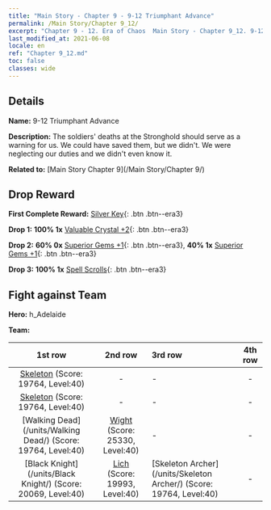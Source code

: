```yaml
---
title: "Main Story - Chapter 9 - 9-12 Triumphant Advance"
permalink: /Main Story/Chapter 9_12/
excerpt: "Chapter 9 - 12. Era of Chaos  Main Story - Chapter 9_12. 9-12 Triumphant Advance"
last_modified_at: 2021-06-08
locale: en
ref: "Chapter 9_12.md"
toc: false
classes: wide
---
```


## Details

 **Name:** 9-12 Triumphant Advance

 **Description:** The soldiers' deaths at the Stronghold should serve as a warning for us. We could have saved them, but we didn't. We were neglecting our duties and we didn't even know it.

 **Related to:** [Main Story Chapter 9](/Main Story/Chapter 9/)

## Drop Reward

 **First Complete Reward:** [Silver Key](/Items/con_693/){: .btn .btn--era3}

 **Drop 1:** **100% 1x** [Valuable Crystal +2](/Items/mat_31/){: .btn .btn--era3}

 **Drop 2:** **60% 0x** [Superior Gems +1](/Items/mat_23/){: .btn .btn--era3}, **40% 1x** [Superior Gems +1](/Items/mat_23/){: .btn .btn--era3}

 **Drop 3:** **100% 1x** [Spell Scrolls](/Items/con_694/){: .btn .btn--era3}


## Fight against Team
 **Hero:** h_Adelaide

 **Team:**


  | 1st row | 2nd row | 3rd row | 4th row |
  |:----:|:----:|:----|:----:|
  | [Skeleton](/units/Skeleton/) (Score: 19764, Level:40)  | - | - | - |
  | [Skeleton](/units/Skeleton/) (Score: 19764, Level:40)  | - | - | - |
  | [Walking Dead](/units/Walking Dead/) (Score: 19764, Level:40)  | [Wight](/units/Wight/) (Score: 25330, Level:40)  | - | - |
  | [Black Knight](/units/Black Knight/) (Score: 20069, Level:40)  | [Lich](/units/Lich/) (Score: 19993, Level:40)  | [Skeleton Archer](/units/Skeleton Archer/) (Score: 19764, Level:40)  | - |


